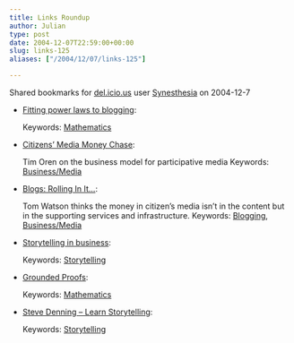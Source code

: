 ```yaml
---
title: Links Roundup
author: Julian
type: post
date: 2004-12-07T22:59:00+00:00
slug: links-125 
aliases: ["/2004/12/07/links-125"]

---
```

Shared bookmarks for [del.icio.us][1] user  [Synesthesia][2] on 2004-12-7

  * [Fitting power laws to blogging][3]:
   
    Keywords: [Mathematics][4]
  * [Citizens&#8217; Media Money Chase][5]:
  
    Tim Oren on the business model for participative media Keywords: [Business/Media][6]
  * [Blogs: Rolling In It&#8230;][7]:
  
    Tom Watson thinks the money in citizen&#8217;s media isn&#8217;t in the content but in the supporting services and infrastructure. Keywords: [Blogging][8], [Business/Media][6]
  * [Storytelling in business][9]:
   
    Keywords: [Storytelling][10]
  * [Grounded Proofs][11]:
   
    Keywords: [Mathematics][4]
  * [Steve Denning &#8211; Learn Storytelling][12]:
   
    Keywords: [Storytelling][10]

 [1]: https://del.icio.us/
 [2]: https://del.icio.us/synesthesia
 [3]: https://cscs.umich.edu/~crshalizi/weblog/232.html "https://cscs.umich.edu/~crshalizi/weblog/232.html"
 [4]: https://del.icio.us/synesthesia/Mathematics
 [5]: https://due-diligence.typepad.com/blog/2004/12/citizens_media_.html "https://due-diligence.typepad.com/blog/2004/12/citizens_media_.html"
 [6]: https://del.icio.us/synesthesia/Business/Media
 [7]: https://tomwatson.typepad.com/tom_watson/2004/12/blogs_rolling_i.html "https://tomwatson.typepad.com/tom_watson/2004/12/blogs_rolling_i.html"
 [8]: https://del.icio.us/synesthesia/Blogging
 [9]: https://www.creatingthe21stcentury.org/Intro0-table.html "https://www.creatingthe21stcentury.org/Intro0-table.html"
 [10]: https://del.icio.us/synesthesia/Storytelling
 [11]: https://www.osteele.com/archives/2004/12/grounded-proofs "https://www.osteele.com/archives/2004/12/grounded-proofs"
 [12]: https://www.stevedenning.com/learn.htm "https://www.stevedenning.com/learn.htm"